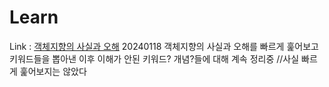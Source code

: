 # Learn

Link : [객체지향의 사실과 오해](https://www.notion.so/moz1mozi/4101dc22f66d47b89c3f534cd710879b?pvs=4)
20240118 객체지향의 사실과 오해를 빠르게 훑어보고 키워드들을 뽑아낸 이후 이해가 안된 키워드? 개념?들에 대해 계속 정리중 //사실 빠르게 훑어보지는 않았다
